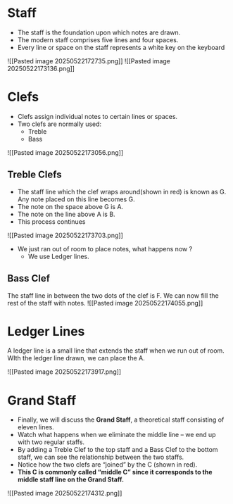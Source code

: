 # Staff
- The staff is the foundation upon which notes are drawn.
- The modern staff comprises five lines and four spaces.
- Every line or space on the staff represents a white key on the keyboard

![[Pasted image 20250522172735.png]]
![[Pasted image 20250522173136.png]]
# Clefs
- Clefs assign individual notes to certain lines or spaces.
- Two clefs are normally used:
	- Treble
	- Bass

![[Pasted image 20250522173056.png]]
## Treble Clefs
- The staff line which the clef wraps around(shown in red) is known as G. Any note placed on this line becomes G. 
- The note on the space above G is A.
- The note on the line above A is B.
- This process continues


![[Pasted image 20250522173703.png]]
- We just ran out of room to place notes, what happens now ?
	- We use Ledger lines.
## Bass Clef
The staff line in between the two dots of the clef is F. We can now fill the rest of the staff with notes.
![[Pasted image 20250522174055.png]]
# Ledger Lines

A ledger line is a small line that extends the staff when we run out of room. WIth the ledger line drawn, we can place the A. 

![[Pasted image 20250522173917.png]]
# Grand Staff
- Finally, we will discuss the **Grand Staff**, a theoretical staff consisting of eleven lines.
- Watch what happens when we eliminate the middle line – we end up with two regular staffs.
- By adding a Treble Clef to the top staff and a Bass Clef to the bottom staff, we can see the relationship between the two staffs.
- Notice how the two clefs are “joined” by the C (shown in red).
- **This C is commonly called “middle C” since it corresponds to the middle staff line on the Grand Staff.**

![[Pasted image 20250522174312.png]]


